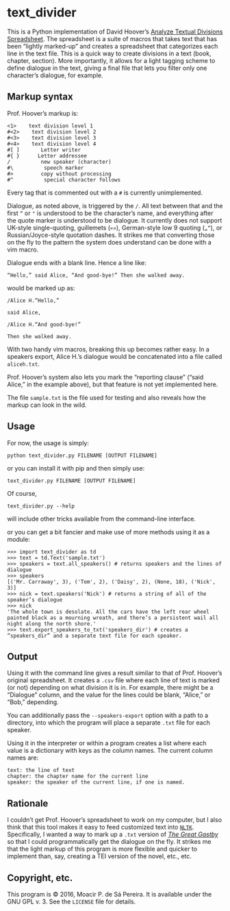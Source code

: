 # text_divider

This is a Python implementation of David Hoover’s [Analyze Textual Divisions
Spreadsheet](https://wp.nyu.edu/exceltextanalysis/analyzetextualdivisions/).
The spreadsheet is a suite of macros that takes text that has been “lightly
marked-up” and creates a spreadsheet that categorizes each line in the text
file. This is a quick way to create divisions in a text (book, chapter,
section). More importantly, it allows for a light tagging scheme to define
dialogue in the text, giving a final file that lets you filter only one
character’s dialogue, for example.

## Markup syntax

Prof. Hoover’s markup is:

```
<1>    text division level 1
#<2>    text division level 2
#<3>    text division level 3
#<4>    text division level 4
#[ ]       Letter writer
#{ }      Letter addressee
/          new speaker (character)
#\          speech marker
#>         copy without processing
#^          special character follows
```

Every tag that is commented out with a `#` is currently unimplemented. 

Dialogue, as noted above, is triggered by the `/`. All text between that and
the first `“` or `"` is understood to be the character’s name, and everything
after the quote marker is understood to be dialogue. It currently does not
support UK-style single-quoting, guillemets (`«»`), German-style low 9 quoting (`„“`),
or Russian/Joyce-style quotation dashes. It strikes me that converting those on the
fly to the pattern the system does understand can be done with a vim macro.

Dialogue ends with a blank line. Hence a line like:

```
“Hello,” said Alice, “And good-bye!” Then she walked away.
```

would be marked up as:

```
/Alice H.“Hello,”

said Alice,

/Alice H.“And good-bye!”

Then she walked away.
```

With two handy vim macros, breaking this up becomes rather easy. In a speakers
export, Alice H.’s dialogue would be concatenated into a file called
`aliceh.txt`.

Prof. Hoover’s system also lets you mark the “reporting clause” (“said Alice,”
in the example above), but that feature is not yet implemented here.

The file `sample.txt` is the file used for testing and also reveals how the
markup can look in the wild.

## Usage

For now, the usage is simply:

`python text_divider.py FILENAME [OUTPUT FILENAME]`

or you can install it with pip and then simply use:

`text_divider.py FILENAME [OUTPUT FILENAME]`

Of course,

`text_divider.py --help`

will include other tricks available from the command-line interface.

or you can get a bit fancier and make use of more methods using it as a module:

```
>>> import text_divider as td
>>> text = td.Text('sample.txt')
>>> speakers = text.all_speakers() # returns speakers and the lines of dialogue
>>> speakers
[('Mr. Carraway', 3), ('Tom', 2), ('Daisy', 2), (None, 18), ('Nick', 3)]
>>> nick = text.speakers('Nick') # returns a string of all of the speaker’s dialogue
>>> nick
'The whole town is desolate. All the cars have the left rear wheel painted black as a mourning wreath, and there’s a persistent wail all night along the north shore.'
>>> text.export_speakers_to_txt('speakers_dir') # creates a “speakers_dir” and a separate text file for each speaker.
```

## Output

Using it with the command line gives a result similar to that of Prof. Hoover’s
original spreadsheet. It creates a `.csv` file where each line of text is
marked (or not) depending on what division it is in. For example, there might
be a “Dialogue” column, and the value for the lines could be blank, “Alice,” or
“Bob,” depending.

You can additionally pass the `--speakers-export` option with a path to a
directory, into which the program will place a separate `.txt` file for each
speaker.

Using it in the interpreter or within a program creates a list where each value
is a dictionary with keys as the column names. The current column names are:

```
text: the line of text
chapter: the chapter name for the current line
speaker: the speaker of the current line, if one is named.
```

## Rationale

I couldn’t get Prof. Hoover’s spreadsheet to work on my computer, but I also
think that this tool makes it easy to feed customized text into
[`NLTK`](http://www.nltk.org). Specifically, I wanted a way to mark up a `.txt`
version of *[The Great Gastby](http://gutenberg.net.au/ebooks02/0200041.txt)*
so that I could programmatically get the dialogue on the fly. It strikes me
that the light markup of this program is more flexible and quicker to implement
than, say, creating a TEI version of the novel, etc., etc. 

## Copyright, etc.

This program is © 2016, Moacir P. de Sá Pereira. It is available under the GNU
GPL v. 3. See the `LICENSE` file for details.
